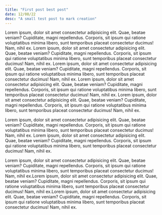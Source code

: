 ```yaml
---
title: "First post best post"
date: 12/08/22
desc: "A small test post to mark creation"
---
```


Lorem ipsum, dolor sit amet consectetur adipisicing elit. Quae, beatae veniam? Cupiditate, magni repellendus. Corporis, sit ipsum qui ratione voluptatibus minima libero, sunt temporibus placeat consectetur ducimus! Nam, nihil ex. Lorem ipsum, dolor sit amet consectetur adipisicing elit. Quae, beatae veniam? Cupiditate, magni repellendus. Corporis, sit ipsum qui ratione voluptatibus minima libero, sunt temporibus placeat consectetur ducimus! Nam, nihil ex. Lorem ipsum, dolor sit amet consectetur adipisicing elit. Quae, beatae veniam? Cupiditate, magni repellendus. Corporis, sit ipsum qui ratione voluptatibus minima libero, sunt temporibus placeat consectetur ducimus! Nam, nihil ex. Lorem ipsum, dolor sit amet consectetur adipisicing elit. Quae, beatae veniam? Cupiditate, magni repellendus. Corporis, sit ipsum qui ratione voluptatibus minima libero, sunt temporibus placeat consectetur ducimus! Nam, nihil ex. Lorem ipsum, dolor sit amet consectetur adipisicing elit. Quae, beatae veniam? Cupiditate, magni repellendus. Corporis, sit ipsum qui ratione voluptatibus minima libero, sunt temporibus placeat consectetur ducimus! Nam, nihil ex.


Lorem ipsum, dolor sit amet consectetur adipisicing elit. Quae, beatae veniam? Cupiditate, magni repellendus. Corporis, sit ipsum qui ratione voluptatibus minima libero, sunt temporibus placeat consectetur ducimus! Nam, nihil ex.
Lorem ipsum, dolor sit amet consectetur adipisicing elit. Quae, beatae veniam? Cupiditate, magni repellendus. Corporis, sit ipsum qui ratione voluptatibus minima libero, sunt temporibus placeat consectetur ducimus! Nam, nihil ex.

Lorem ipsum, dolor sit amet consectetur adipisicing elit. Quae, beatae veniam? Cupiditate, magni repellendus. Corporis, sit ipsum qui ratione voluptatibus minima libero, sunt temporibus placeat consectetur ducimus! Nam, nihil ex.Lorem ipsum, dolor sit amet consectetur adipisicing elit. Quae, beatae veniam? Cupiditate, magni repellendus. Corporis, sit ipsum qui ratione voluptatibus minima libero, sunt temporibus placeat consectetur ducimus! Nam, nihil ex.Lorem ipsum, dolor sit amet consectetur adipisicing elit. Quae, beatae veniam? Cupiditate, magni repellendus. Corporis, sit ipsum qui ratione voluptatibus minima libero, sunt temporibus placeat consectetur ducimus! Nam, nihil ex.